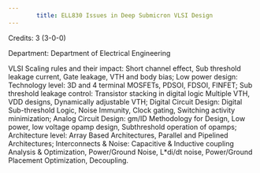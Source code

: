 ```yaml
---
        title: ELL830 Issues in Deep Submicron VLSI Design
---
```

Credits: 3 (3-0-0)

Department: Department of Electrical Engineering

VLSI Scaling rules and their impact: Short channel effect, Sub threshold leakage current, Gate leakage, VTH and body bias; Low power design: Technology level: 3D and 4 terminal MOSFETs, PDSOI, FDSOI, FINFET; Sub threshold leakage control: Transistor stacking in digital logic Multiple VTH, VDD designs, Dynamically adjustable VTH; Digital Circuit Design: Digital Sub-threshold Logic, Noise Immunity, Clock gating, Switching activity minimization; Analog Circuit Design: gm/ID Methodology for Design, Low power, low voltage opamp design, Subthreshold operation of opamps; Architecture level: Array Based Architectures, Parallel and Pipelined Architectures; Interconnects & Noise: Capacitive & Inductive coupling Analysis & Optimization, Power/Ground Noise, L*di/dt noise, Power/Ground Placement Optimization, Decoupling.